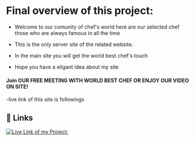 # Final overview of this project:

- Welcome to our comunity of chef's world here are our selected chef those who are always famous in all the time

- This is the only server site of the related website.

- In the main site you will get the world best chef's touch
- Hope you have a eligant idea about my site

#### Join OUR FREE MEETING WITH WORLD BEST CHEF OR ENJOY OUR VIDEO ON SITE!


-live link of this site is followings


## 🔗 Links
[![Live Link of my Project:](https://img.shields.io/badge/My_JobField_Project-000?style=for-the-badge&logo=ko-fi&logoColor=white)](https://tenth-chef-recipe-hunter.web.app/)